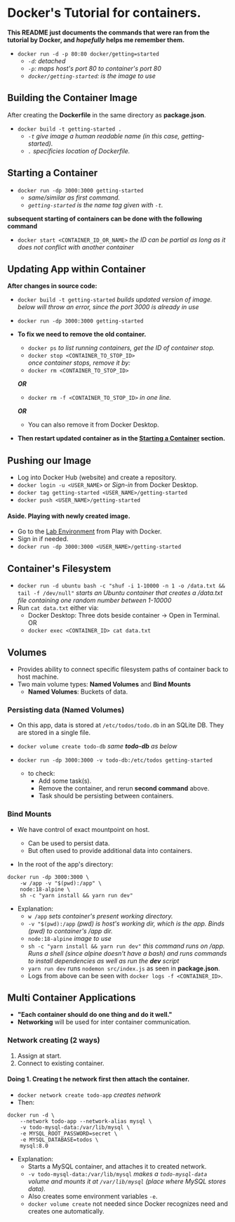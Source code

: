 # Docker's Tutorial for containers.  

**This README just documents the commands that were ran from the tutorial by Docker, and *hopefully* helps me remember them.**  

- `docker run -d -p 80:80 docker/getting=started`  
	- *`-d`: detached*  
	- *`-p`: maps host's port 80 to container's port 80*  
	- *`docker/getting-started`: is the image to use*  

## Building the Container Image

After creating the **Dockerfile** in the same directory as **package.json**.

- `docker build -t getting-started .`  
	- *`-t` give image a human readable name (in this case, getting-started).*  
	- *`.` specificies location of Dockerfile.*

## Starting a Container  

- `docker run -dp 3000:3000 getting-started`  
	- *same/similar as first command.*
	- *`getting-started` is the name tag given with `-t`.*  

**subsequent starting of containers can be done with the following command**  
- `docker start <CONTAINER_ID_OR_NAME>` *the ID can be partial as long as it does not conflict with another container*

## Updating App within Container

**After changes in source code:**  
- `docker build -t getting-started` *builds updated version of image.*  
*below will throw an error, since the port 3000 is already in use*  
- `docker run -dp 3000:3000 getting-started`  

- **To fix we need to remove the old container.**  
	- `docker ps` *to list running containers, get the ID of container stop.*  
	- `docker stop <CONTAINER_TO_STOP_ID>`  
	*once container stops, remove it by:*  
	- `docker rm <CONTAINER_TO_STOP_ID>`

	***OR***  

	- `docker rm -f <CONTAINER_TO_STOP_ID>` *in one line.*  

	***OR***  

	- You can also remove it from Docker Desktop.  

- **Then restart updated container as in the [Starting a Container](#starting-a-container) section.**  

## Pushing our Image  
- Log into Docker Hub (website) and create a repository.  
- `docker login -u <USER_NAME>` or *Sign-in* from Docker Desktop.  
- `docker tag getting-started <USER_NAME>/getting-started`  
- `docker push <USER_NAME>/getting-started`  

#### Aside. Playing with newly created image.  
- Go to the [Lab Environment](https://labs.play-with-docker.com/) from Play with Docker.
- Sign in if needed.
- `docker run -dp 3000:3000 <USER_NAME>/getting-started`  

## Container's Filesystem  
- `docker run -d ubuntu bash -c "shuf -i 1-10000 -n 1 -o /data.txt && tail -f /dev/null"` *starts an Ubuntu container that creates a /data.txt file containing one random number between 1-10000*  
- Run `cat data.txt` either via: 
	- Docker Desktop: Three dots beside container -> Open in Terminal.  
	OR  
	- `docker exec <CONTAINER_ID> cat data.txt`  

## Volumes  
- Provides ability to connect specific filesystem paths of container back to host machine.  
- Two main volume types: **Named Volumes** and **Bind Mounts**  
	- **Named Volumes**: Buckets of data.

### Persisting data (Named Volumes)
- On this app, data is stored at `/etc/todos/todo.db` in an SQLite DB. They are stored in a single file.  
- `docker volume create todo-db`  *same **todo-db** as below*
- `docker run -dp 3000:3000 -v todo-db:/etc/todos getting-started`  

	- to check:  
		- Add some task(s).  
		- Remove the container, and rerun **second command** above.  
		- Task should be persisting between containers.

### Bind Mounts  
- We have control of exact mountpoint on host.  
	- Can be used to persist data.  
	- But often used to provide additional data into containers.  

- In the root of the app's directory:  
```	
docker run -dp 3000:3000 \
	-w /app -v "$(pwd):/app" \
	node:18-alpine \
	sh -c "yarn install && yarn run dev"
```
- Explanation: 
	- `w /app` *sets container's present working directory.*
	- `-v "$(pwd):/app` *(pwd) is host's working dir, which is the app. Binds (pwd) to container's /app dir.*  
	- `node:18-alpine` *image to use*  
	- `sh -c "yarn install && yarn run dev"` *this command runs on /app. Runs a shell (since alpine doesn't have a bash) and runs commands to install dependencies as well as run the **dev** script*  
	- `yarn run dev` runs `nodemon src/index.js` as seen in **package.json**.
	- Logs from above can be seen with `docker logs -f <CONTAINER_ID>`.

## Multi Container Applications  

- **"Each container should do one thing and do it well."**
- **Networking** will be used for inter container communication.

### Network creating (2 ways)
1. Assign at start.
2. Connect to existing container.

#### Doing 1. Creating t he network first then attach the container.
- `docker network create todo-app` *creates network*
- Then: 
```
docker run -d \
	--network todo-app --network-alias mysql \
	-v todo-mysql-data:/var/lib/mysql \
	-e MYSQL_ROOT_PASSWORD=secret \
	-e MYSQL_DATABASE=todos \
	mysql:8.0
```
- Explanation:
	- Starts a MySQL container, and attaches it to created network.
	- `-v todo-mysql-data:/var/lib/mysql` *makes a `todo-mysql-data` volume and mounts it at `/var/lib/mysql` (place where MySQL stores data).*
	- Also creates some environment variables `-e`.
	- `docker volume create` not needed since Docker recognizes need and creates one automatically.
